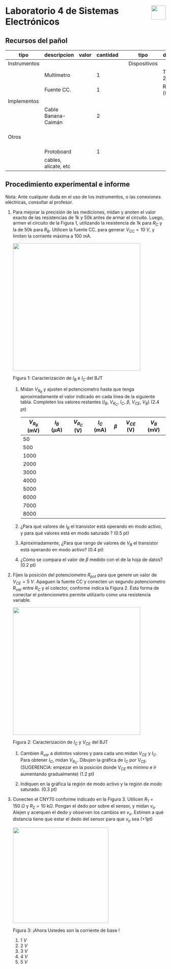 # <img src="https://julianodb.github.io/SISTEMAS_ELECTRONICOS_PARA_INGENIERIA_BIOMEDICA/img/logo_fing.png?raw=true" align="right" height="45"> Laboratorio 4 de Sistemas Electrónicos

## Recursos del pañol

| tipo | descripcion | valor | cantidad | | tipo | descripcion | valor | cantidad |
| -- | -- | -- | -- | --| -- | -- | -- | -- |
| Instrumentos |  |  |  | | Dispositivos |  |  |  |
|  | Multímetro |  | 1 | |  | Transistor 2N3904 | | 1 |
|  | Fuente CC. |  | 1 | |  | Resistencias (Ω) |  |  |
| Implementos |  |  |  | |  |  | 1k | 1 |
|  | Cable Banana-Caimán |  | 2 | |  |  | 50k | 1 |
| Otros |  |  |  | |  | | Potenciometro 10k (de panel) | 2 |
| | Protoboard |  | 1 | |  | |  |  |
| | cables, alicate, etc |  | | |  | |  |  |

## Procedimiento experimental e informe

Nota: Ante cualquier duda en el uso de los instrumentos, o las conexiones eléctricas, consultar al profesor.

1. Para mejorar la precisión de las mediciones, midan y anoten el valor exacto de las resistencias de 1k y 50k antes de armar el circuito. Luego, armen el circuito de la Figura 1, utilizando la resistencia de 1k para $R_C$ y la de 50k para $R_B$. Utilicen la fuente CC. para generar $V_{CC} = 10\ V$, y limiten la corriente máxima a 100 mA.

    <img src="https://julianodb.github.io/electronic_circuits_diagrams/npn_characterization.png" width="400">

    Figura 1: Caracterización de $I_B$ e $I_C$ del BJT

    1. Midan $V_{R_B}$ y ajusten el potenciometro hasta que tenga aproximadamente el valor indicado en cada línea de la siguiente tabla. Completen los valores restantes ($I_B$, $V_{R_C}$, $I_C$, $\beta$, $V_{CE}$, $V_B$) (2.4 pt)

        | $V_{R_B}$ (mV) | $I_B$ ($\mu A$) | $V_{R_C}$ (V) | $I_C$ (mA) | $\beta$ | $V_{CE}$ (V) | $V_B$ (mV) |
        | -- | -- | -- | -- | -- | -- | -- |
        | 50 |  |  |  |  |  |  |
        | 500 |  |  |  |  |  |  |
        | 1000 |  |  |  |  |  |  |
        | 2000 |  |  |  |  |  |  |
        | 3000 |  |  |  |  |  |  |
        | 4000 |  |  |  |  |  |  |
        | 5000 |  |  |  |  |  |  |
        | 6000 |  |  |  |  |  |  |
        | 7000 |  |  |  |  |  |  |
        | 8000 |  |  |  |  |  |  |

    1. ¿Para qué valores de $I_B$ el transistor está operando en modo activo, y para qué valores está en modo saturado ? (0.5 pt)

    1. Aproximadamente, ¿Para que rango de valores de $V_B$ el transistor está operando en modo activo? (0.4 pt)

    1. ¿Cómo se compara el valor de $\beta$ medido con el de la hoja de datos? (0.2 pt)


1. Fijen la posición del potenciometro $R_{pot}$ para que genere un valor de $V_{CE} = 5\ V$. Apaguen la fuente CC y conecten un segundo potenciometro $R_{var}$ entre $R_C$ y el colector, conforme indica la Figura 2. Ésta forma de conectar el potenciometro permite utilizarlo como una resistencia variable.

   <img src="https://julianodb.github.io/electronic_circuits_diagrams/npn_characterization_vce.png" width="400">

   Figura 2: Caracterización de $I_C$ y $V_{CE}$ del BJT

   1. Cambien $R_{var}$ a distintos valores y para cada uno midan $V_{CE}$ y $I_C$. Para obtener $I_C$, midan $V_{R_C}$. Dibujen la gráfica de $I_C$ por $V_{CE}$. (SUGERENCIA: empezar en la posición donde $V_{CE}$ es mínimo e ir aumentando gradualmente) (1.2 pt)

   1. Indiquen en la gráfica la región de modo activo y la región de modo saturado. (0.3 pt)

1. Conecten el CNY70 conforme indicado en la Figura 3. Utilicen $R_1=150\ \Omega$ y $R_2= 10\ k\Omega$. Pongan el dedo por sobre el sensor, y midan $v_o$. Alejen y acerquen el dedo y observen los cambios en $v_o$. Estimen a qué distancia tiene que estar el dedo del sensor para que $v_o$ sea (+1pt)

   <img src="https://julianodb.github.io/electronic_circuits_diagrams/cny70_circuit.png" width="300">

   Figura 3: ¡Ahora Ustedes son la corriente de base !

   1. $1\ V$
   1. $2\ V$
   1. $3\ V$
   1. $4\ V$
   1. $5\ V$
